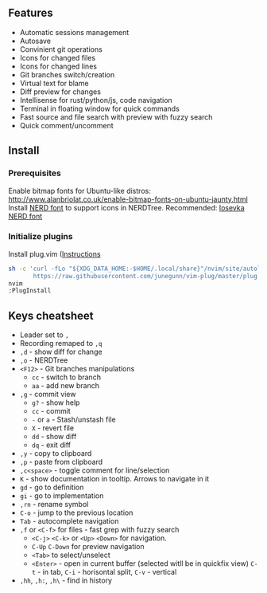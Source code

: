 ## Features

* Automatic sessions management
* Autosave
* Convinient git operations
* Icons for changed files
* Icons for changed lines
* Git branches switch/creation
* Virtual text for blame
* Diff preview for changes
* Intellisense for rust/python/js, code navigation
* Terminal in floating window for quick commands
* Fast source and file search with preview with fuzzy search
* Quick comment/uncomment

## Install

### Prerequisites

Enable bitmap fonts for Ubuntu-like distros: http://www.alanbriolat.co.uk/enable-bitmap-fonts-on-ubuntu-jaunty.html
Install [NERD font](https://github.com/ryanoasis/nerd-fonts#option-3-install-script) to support icons in NERDTree. Recommended:  [Iosevka NERD font](https://github.com/ryanoasis/nerd-fonts/tree/master/patched-fonts/Iosevka)

### Initialize plugins

Install plug.vim ([Instructions](https://github.com/junegunn/vim-plug)

```bash
sh -c 'curl -fLo "${XDG_DATA_HOME:-$HOME/.local/share}"/nvim/site/autoload/plug.vim --create-dirs \
       https://raw.githubusercontent.com/junegunn/vim-plug/master/plug.vim'
nvim
:PlugInstall
```

## Keys cheatsheet

* Leader set to `,`
* Recording remaped to `,q`
* `,d` - show diff for change
* `,o` - NERDTree
* `<F12>` - Git branches manipulations
  * `cc`  - switch to branch
  * `aa`  - add new branch
* `,g`  - commit view
  * `g?`  - show help
  * `cc`  - commit
  * `-` or `a` - Stash/unstash file
  * `X`  - revert file
  * `dd` - show diff
  * `dq` - exit diff
* `,y` - copy to clipboard
* `,p` - paste from clipboard
* `,c<space>` - toggle comment for line/selection
* `K` - show documentation in tooltip. Arrows to navigate in it
* `gd` - go to definition
* `gi` - go to implementation
* `,rn` - rename symbol
* `C-o` - jump to the previous location
* `Tab` - autocomplete navigation
* `,f` or `<C-f>` for files - fast grep with fuzzy search
    * `<C-j>` `<C-k>` or `<Up>` `<Down>` for navigation.
    * `C-Up` `C-Down` for preview navigation
    * `<Tab>` to select/unselect
    * `<Enter>` - open in current buffer (selected witll be in quickfix view)
      `C-t` - in tab, `C-i` - horisontal split, `C-v` - vertical
* `,hh`, `,h:`, `,h\` - find in history

